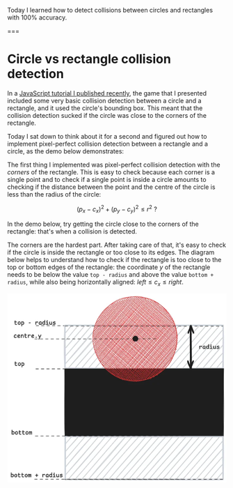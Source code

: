 Today I learned how to detect collisions between circles and rectangles with 100% accuracy.

===


# Circle vs rectangle collision detection

In a [JavaScript tutorial I published recently](/blog/javascript-2d-scrolling-game-tutorial), the game that I presented included some very basic collision detection between a circle and a rectangle, and it used the circle's bounding box.
This meant that the collision detection sucked if the circle was close to the corners of the rectangle.

Today I sat down to think about it for a second and figured out how to implement pixel-perfect collision detection between a rectangle and a circle, as the demo below demonstrates:

<canvas id="mainCanvas1" style="background:var(--ui); margin: auto; display: block;"></canvas>

<script>
    const canvas1 = document.getElementById("mainCanvas1");
    const ctx1 = canvas1.getContext("2d");

    const WIDTH = Math.min(600, 0.95 * document.documentElement.clientWidth);
    const HEIGHT = 400;
    canvas1.width = WIDTH;
    canvas1.height = HEIGHT;

    var style = window.getComputedStyle(document.body);
    const RED = style.getPropertyValue("--re");
    const GREEN = style.getPropertyValue("--gr");
    const CIRCLE_COLOUR = style.getPropertyValue("--tx");

    const radius = 25;

    function draw1(evt) {
        ctx1.clearRect(0, 0, canvas1.width, canvas1.height);

        // Get mouse position.
        var rect = canvas1.getBoundingClientRect();
        var x = evt.clientX - rect.left;
        var y = evt.clientY - rect.top;

        // Draw the rectangle.
        ctx1.fillStyle = collision1(x, y) ? RED : GREEN;
        ctx1.fillRect(WIDTH / 4, HEIGHT / 4, WIDTH / 2, HEIGHT / 2);

        // Draw the circle.
        ctx1.fillStyle = CIRCLE_COLOUR;
        ctx1.beginPath();
        ctx1.arc(x, y, radius, 0, 2 * Math.PI);
        ctx1.fill();
    }

    function collision1(x, y) {
        var left = WIDTH / 4, right = 3 * WIDTH / 4;
        var top = HEIGHT / 4, bottom = 3 * HEIGHT / 4;
        var corners = [
            { x: left, y: top },
            { x: right, y: top },
            { x: left, y: bottom },
            { x: right, y: bottom },
        ];
        for (var c of corners) {
            if ((c.x - x) ** 2 + (c.y - y) ** 2 <= radius ** 2) {
                return true;
            }
        }
        return (x >= left - radius && x <= right + radius && y >= top && y <= bottom) || (x >= left && x <= right && y >= top - radius && y <= bottom + radius);
    }

    document.addEventListener(
        "mousemove",
        draw1,
    );
</script>


The first thing I implemented was pixel-perfect collision detection with the _corners_ of the rectangle.
This is easy to check because each corner is a single point and to check if a single point is inside a circle amounts to checking if the distance between the point and the centre of the circle is less than the radius of the circle:

$$
(p_x - c_x)^2 + (p_y - c_y)^2 \leq r^2\ ?
$$

In the demo below, try getting the circle close to the corners of the rectangle: that's when a collision is detected.

<canvas id="mainCanvas2" style="background:var(--ui); margin: auto; display: block;"></canvas>

<script>
    const canvas2 = document.getElementById("mainCanvas2");
    const ctx2 = canvas2.getContext("2d");

    canvas2.width = WIDTH;
    canvas2.height = HEIGHT;

    function draw2(evt) {
        ctx2.clearRect(0, 0, canvas2.width, canvas2.height);

        // Get mouse position.
        var rect = canvas2.getBoundingClientRect();
        var x = evt.clientX - rect.left;
        var y = evt.clientY - rect.top;

        // Draw the rectangle.
        ctx2.fillStyle = collision2(x, y) ? RED : GREEN;
        ctx2.fillRect(WIDTH / 4, HEIGHT / 4, WIDTH / 2, HEIGHT / 2);

        // Draw the circle.
        ctx2.fillStyle = CIRCLE_COLOUR;
        ctx2.beginPath();
        ctx2.arc(x, y, radius, 0, 2 * Math.PI);
        ctx2.fill();
    }

    function collision2(x, y) {
        var left = WIDTH / 4, right = 3 * WIDTH / 4;
        var top = HEIGHT / 4, bottom = 3 * HEIGHT / 4;
        var corners = [
            { x: left, y: top },
            { x: right, y: top },
            { x: left, y: bottom },
            { x: right, y: bottom },
        ];
        for (var c of corners) {
            if ((c.x - x) ** 2 + (c.y - y) ** 2 <= radius ** 2) {
                return true;
            }
        }
        return false;
    }

    document.addEventListener(
        "mousemove",
        draw2,
    );
</script>

The corners are the hardest part.
After taking care of that, it's easy to check if the circle is inside the rectangle or too close to its edges.
The diagram below helps to understand how to check if the rectangle is too close to the top or bottom edges of the rectangle: the coordinate $y$ of the rectangle needs to be below the value `top - radius` and above the value `bottom + radius`, while also being horizontally aligned: $left \leq c_x \leq right$.

![Diagram showing how to do the calculations to check if the ball is colliding with the rectangle along the vertical direction.](_ball_rectangle_collision.webp "Checking if the ball is colliding with the top or bottom edges.")
